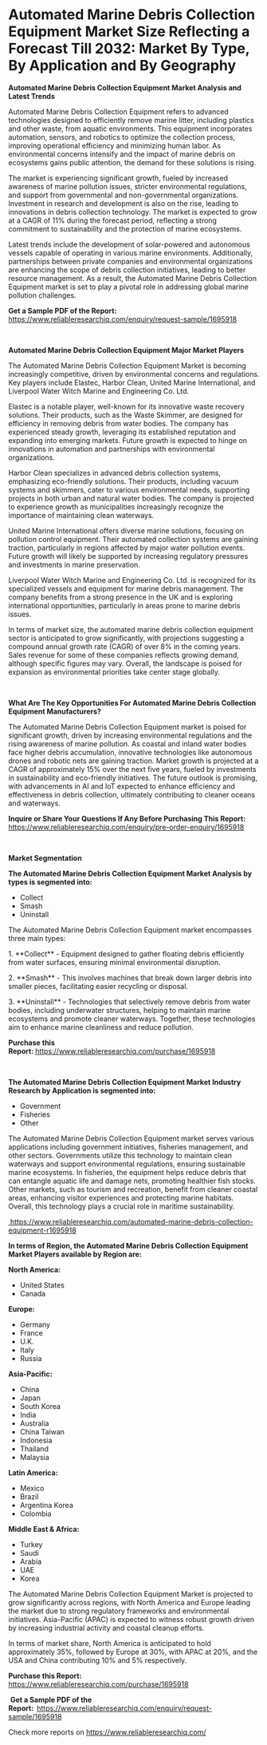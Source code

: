 <p><h1>Automated Marine Debris Collection Equipment Market Size Reflecting a Forecast Till 2032: Market By Type, By Application and By Geography</h1></p><p><strong>Automated Marine Debris Collection Equipment Market Analysis and Latest Trends</strong></p>
<p><p>Automated Marine Debris Collection Equipment refers to advanced technologies designed to efficiently remove marine litter, including plastics and other waste, from aquatic environments. This equipment incorporates automation, sensors, and robotics to optimize the collection process, improving operational efficiency and minimizing human labor. As environmental concerns intensify and the impact of marine debris on ecosystems gains public attention, the demand for these solutions is rising.</p><p>The market is experiencing significant growth, fueled by increased awareness of marine pollution issues, stricter environmental regulations, and support from governmental and non-governmental organizations. Investment in research and development is also on the rise, leading to innovations in debris collection technology. The market is expected to grow at a CAGR of 11% during the forecast period, reflecting a strong commitment to sustainability and the protection of marine ecosystems.</p><p>Latest trends include the development of solar-powered and autonomous vessels capable of operating in various marine environments. Additionally, partnerships between private companies and environmental organizations are enhancing the scope of debris collection initiatives, leading to better resource management. As a result, the Automated Marine Debris Collection Equipment market is set to play a pivotal role in addressing global marine pollution challenges.</p></p>
<p><strong>Get a Sample PDF of the Report:&nbsp;</strong> <a href="https://www.reliableresearchiq.com/enquiry/request-sample/1695918?utm_campaign=3200&utm_medium=2&utm_source=Github&utm_content=ia&utm_term=27032025&utm_id=automated-marine-debris-collection-equipment">https://www.reliableresearchiq.com/enquiry/request-sample/1695918</a></p>
<p>&nbsp;</p>
<p><strong>Automated Marine Debris Collection Equipment Major Market Players</strong></p>
<p><p>The Automated Marine Debris Collection Equipment Market is becoming increasingly competitive, driven by environmental concerns and regulations. Key players include Elastec, Harbor Clean, United Marine International, and Liverpool Water Witch Marine and Engineering Co. Ltd.</p><p>Elastec is a notable player, well-known for its innovative waste recovery solutions. Their products, such as the Waste Skimmer, are designed for efficiency in removing debris from water bodies. The company has experienced steady growth, leveraging its established reputation and expanding into emerging markets. Future growth is expected to hinge on innovations in automation and partnerships with environmental organizations.</p><p>Harbor Clean specializes in advanced debris collection systems, emphasizing eco-friendly solutions. Their products, including vacuum systems and skimmers, cater to various environmental needs, supporting projects in both urban and natural water bodies. The company is projected to experience growth as municipalities increasingly recognize the importance of maintaining clean waterways.</p><p>United Marine International offers diverse marine solutions, focusing on pollution control equipment. Their automated collection systems are gaining traction, particularly in regions affected by major water pollution events. Future growth will likely be supported by increasing regulatory pressures and investments in marine preservation.</p><p>Liverpool Water Witch Marine and Engineering Co. Ltd. is recognized for its specialized vessels and equipment for marine debris management. The company benefits from a strong presence in the UK and is exploring international opportunities, particularly in areas prone to marine debris issues.</p><p>In terms of market size, the automated marine debris collection equipment sector is anticipated to grow significantly, with projections suggesting a compound annual growth rate (CAGR) of over 8% in the coming years. Sales revenue for some of these companies reflects growing demand, although specific figures may vary. Overall, the landscape is poised for expansion as environmental priorities take center stage globally.</p></p>
<p>&nbsp;</p>
<p><strong>What Are The Key Opportunities For Automated Marine Debris Collection Equipment Manufacturers?</strong></p>
<p><p>The Automated Marine Debris Collection Equipment market is poised for significant growth, driven by increasing environmental regulations and the rising awareness of marine pollution. As coastal and inland water bodies face higher debris accumulation, innovative technologies like autonomous drones and robotic nets are gaining traction. Market growth is projected at a CAGR of approximately 15% over the next five years, fueled by investments in sustainability and eco-friendly initiatives. The future outlook is promising, with advancements in AI and IoT expected to enhance efficiency and effectiveness in debris collection, ultimately contributing to cleaner oceans and waterways.</p></p>
<p><strong>Inquire or Share Your Questions If Any Before Purchasing This Report:</strong> <a href="https://www.reliableresearchiq.com/enquiry/pre-order-enquiry/1695918?utm_campaign=3200&utm_medium=2&utm_source=Github&utm_content=ia&utm_term=27032025&utm_id=automated-marine-debris-collection-equipment">https://www.reliableresearchiq.com/enquiry/pre-order-enquiry/1695918</a></p>
<p>&nbsp;</p>
<p><strong>Market Segmentation</strong></p>
<p><strong>The Automated Marine Debris Collection Equipment Market Analysis by types is segmented into:</strong></p>
<p><ul><li>Collect</li><li>Smash</li><li>Uninstall</li></ul></p>
<p><p>The Automated Marine Debris Collection Equipment market encompasses three main types: </p><p>1. **Collect** - Equipment designed to gather floating debris efficiently from water surfaces, ensuring minimal environmental disruption. </p><p>2. **Smash** - This involves machines that break down larger debris into smaller pieces, facilitating easier recycling or disposal. </p><p>3. **Uninstall** - Technologies that selectively remove debris from water bodies, including underwater structures, helping to maintain marine ecosystems and promote cleaner waterways. Together, these technologies aim to enhance marine cleanliness and reduce pollution.</p></p>
<p><strong>Purchase this Report:&nbsp;</strong><a href="https://www.reliableresearchiq.com/purchase/1695918?utm_campaign=3200&utm_medium=2&utm_source=Github&utm_content=ia&utm_term=27032025&utm_id=automated-marine-debris-collection-equipment">https://www.reliableresearchiq.com/purchase/1695918</a></p>
<p>&nbsp;</p>
<p><strong>The Automated Marine Debris Collection Equipment Market Industry Research by Application is segmented into:</strong></p>
<p><ul><li>Government</li><li>Fisheries</li><li>Other</li></ul></p>
<p><p>The Automated Marine Debris Collection Equipment market serves various applications including government initiatives, fisheries management, and other sectors. Governments utilize this technology to maintain clean waterways and support environmental regulations, ensuring sustainable marine ecosystems. In fisheries, the equipment helps reduce debris that can entangle aquatic life and damage nets, promoting healthier fish stocks. Other markets, such as tourism and recreation, benefit from cleaner coastal areas, enhancing visitor experiences and protecting marine habitats. Overall, this technology plays a crucial role in maritime sustainability.</p></p>
<p><a href="https://www.reliableresearchiq.com/automated-marine-debris-collection-equipment-r1695918?utm_campaign=3200&utm_medium=2&utm_source=Github&utm_content=ia&utm_term=27032025&utm_id=automated-marine-debris-collection-equipment">&nbsp;https://www.reliableresearchiq.com/automated-marine-debris-collection-equipment-r1695918</a></p>
<p><strong>In terms of Region, the Automated Marine Debris Collection Equipment Market Players available by Region are:</strong></p>
<p>
    <p> <strong> North America: </strong>
        <ul>
            <li>United States</li>
            <li>Canada</li>
        </ul>
        </p> 
    <p> <strong> Europe: </strong>
        <ul>
            <li>Germany</li>
            <li>France</li>
            <li>U.K.</li>
            <li>Italy</li>
            <li>Russia</li>
        </ul>
        </p> 
    <p> <strong> Asia-Pacific: </strong>
        <ul>
            <li>China</li>
            <li>Japan</li>
            <li>South Korea</li>
            <li>India</li>
            <li>Australia</li>
            <li>China Taiwan</li>
            <li>Indonesia</li>
            <li>Thailand</li>
            <li>Malaysia</li>
        </ul>
        </p> 
    <p> <strong> Latin America: </strong>
        <ul>
            <li>Mexico</li>
            <li>Brazil</li>
            <li>Argentina Korea</li>
            <li>Colombia</li>
        </ul>
        </p> 
    <p> <strong> Middle East & Africa: </strong>
        <ul>
            <li>Turkey</li>
            <li>Saudi</li>
            <li>Arabia</li>
            <li>UAE</li>
            <li>Korea</li>
        </ul>
    </p>
    </p>
<p><p>The Automated Marine Debris Collection Equipment Market is projected to grow significantly across regions, with North America and Europe leading the market due to strong regulatory frameworks and environmental initiatives. Asia-Pacific (APAC) is expected to witness robust growth driven by increasing industrial activity and coastal cleanup efforts. </p><p>In terms of market share, North America is anticipated to hold approximately 35%, followed by Europe at 30%, with APAC at 20%, and the USA and China contributing 10% and 5% respectively.</p></p>
<p><strong>Purchase this Report: </strong><a href="https://www.reliableresearchiq.com/purchase/1695918?utm_campaign=3200&utm_medium=2&utm_source=Github&utm_content=ia&utm_term=27032025&utm_id=automated-marine-debris-collection-equipment">https://www.reliableresearchiq.com/purchase/1695918</a></p>
<p>&nbsp;<strong>Get a Sample PDF of the Report:&nbsp;&nbsp;</strong><a href="https://www.reliableresearchiq.com/enquiry/request-sample/1695918?utm_campaign=3200&utm_medium=2&utm_source=Github&utm_content=ia&utm_term=27032025&utm_id=automated-marine-debris-collection-equipment">https://www.reliableresearchiq.com/enquiry/request-sample/1695918</a></p>
<p><strong></strong></p>
<p>Check more reports on <a href="https://www.reliableresearchiq.com/?utm_campaign=3200&utm_medium=2&utm_source=Github&utm_content=ia&utm_term=27032025&utm_id=automated-marine-debris-collection-equipment">https://www.reliableresearchiq.com/</a></p>